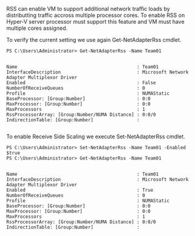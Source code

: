 RSS can enable VM to support additional network traffic loads by distributting traffic accross multiple processor cores.  To enable RSS on Hyper-V server processor must support this feature and VM must have multiple cores assigned.

To verify the current setting we use again Get-NetAdapterRss cmdlet.

```
PS C:\Users\Administrator> Get-NetAdapterRss -Name Team01


Name                                            : Team01
InterfaceDescription                            : Microsoft Network Adapter Multiplexor Driver
Enabled                                         : False
NumberOfReceiveQueues                           : 0
Profile                                         : NUMAStatic
BaseProcessor: [Group:Number]                   : 0:0
MaxProcessor: [Group:Number]                    : 0:0
MaxProcessors                                   : 1
RssProcessorArray: [Group:Number/NUMA Distance] : 0:0/0
IndirectionTable: [Group:Number]                :


```

To enable Receive Side Scaling we execute Set-NetAdapterRss cmdlet.

```
PS C:\Users\Administrator> Set-NetAdapterRss -Name Team01 -Enabled $true
PS C:\Users\Administrator> Get-NetAdapterRss -Name Team01


Name                                            : Team01
InterfaceDescription                            : Microsoft Network Adapter Multiplexor Driver
Enabled                                         : True
NumberOfReceiveQueues                           : 0
Profile                                         : NUMAStatic
BaseProcessor: [Group:Number]                   : 0:0
MaxProcessor: [Group:Number]                    : 0:0
MaxProcessors                                   : 1
RssProcessorArray: [Group:Number/NUMA Distance] : 0:0/0
IndirectionTable: [Group:Number]                :

```

